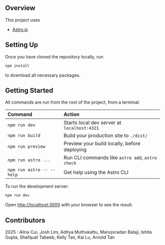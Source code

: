 
## Overview

This project uses

- [Astro.js](https://docs.astro.build/en/getting-started/)

## Setting Up

Once you have cloned the repository locally, run

```bash
npm install
```

to download all necessary packages.


## Getting Started

All commands are run from the root of the project, from a terminal:

| Command                   | Action                                           |
| :------------------------ | :----------------------------------------------- |
| `npm run dev`             | Starts local dev server at `localhost:4321`      |
| `npm run build`           | Build your production site to `./dist/`          |
| `npm run preview`         | Preview your build locally, before deploying     |
| `npm run astro ...`       | Run CLI commands like `astro add`, `astro check` |
| `npm run astro -- --help` | Get help using the Astro CLI                     |


To run the development server:

```bash
npm run dev
```

Open [http://localhost:3000](http://localhost:3000) with your browser to see the result.

## Contributors

2025 : Alina Cui, Josh Lim, Aditya Muthukattu, Manojvradan Balaji, Ishita Gupta, Shafquat Tabeeb, Kelly Tan, Kai Lu, Arnold Tan

